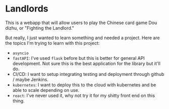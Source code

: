 # Landlords
This is a webapp that will allow users to play the Chinese card game Dou dizhu, or "Fighting the Landlord."

But really, I just wanted to learn something and needed a project. Here are the topics I'm trying to learn with this project:
- ```asyncio```
- ```fastAPI```: I've used ```flask``` before but this is better for general API development. Not sure this is the best application for the library but it'll do.
- CI/CD: I want to setup integrating testing and deployment through github / maybe Jenkins.
- ```kubernetes```: I want to deploy this to the cloud with kubernetes and be able to scale depending on use.
- ```react```: I've never used it, why not try it for my shitty front end on this thing.
